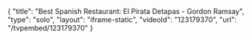 {
    "title": "Best Spanish Restaurant: El Pirata Detapas - Gordon Ramsay",
    "type": "solo",
    "layout": "iframe-static",
    "videoId": "123179370",
    "url": "\/tvpembed\/123179370"
}
